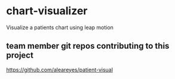 # chart-visualizer
Visualize a patients chart using leap motion

## team member git repos contributing to this project
https://github.com/aleareyes/patient-visual

